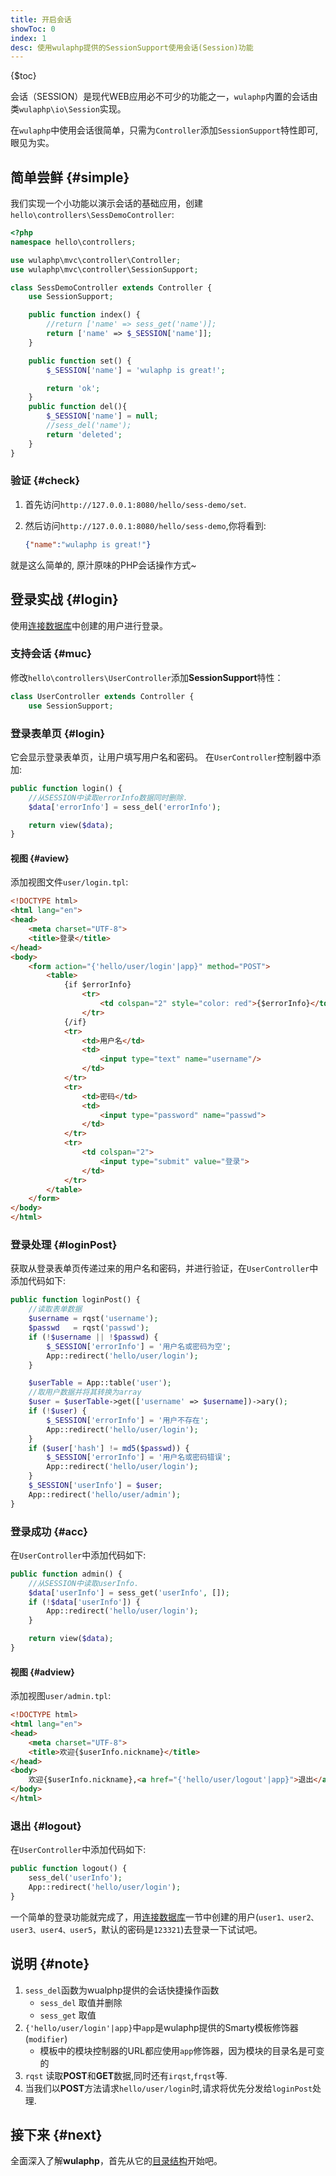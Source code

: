 ```yaml
---
title: 开启会话
showToc: 0
index: 1
desc: 使用wulaphp提供的SessionSupport使用会话(Session)功能
---
```


{$toc}

会话（SESSION）是现代WEB应用必不可少的功能之一，`wulaphp`内置的会话由类`wulaphp\io\Session`实现。

在`wulaphp`中使用会话很简单，只需为`Controller`添加`SessionSupport`特性即可, 眼见为实。

## 简单尝鲜 {#simple}

我们实现一个小功能以演示会话的基础应用，创建`hello\controllers\SessDemoController`:

```php
<?php
namespace hello\controllers;

use wulaphp\mvc\controller\Controller;
use wulaphp\mvc\controller\SessionSupport;

class SessDemoController extends Controller {
    use SessionSupport;

    public function index() {
        //return ['name' => sess_get('name')];
        return ['name' => $_SESSION['name']];
    }

    public function set() {
        $_SESSION['name'] = 'wulaphp is great!';

        return 'ok';
    }
    public function del(){
        $_SESSION['name'] = null;
        //sess_del('name');
        return 'deleted';
    }
}
```

### 验证 {#check}

1. 首先访问`http://127.0.0.1:8080/hello/sess-demo/set`.
2. 然后访问`http://127.0.0.1:8080/hello/sess-demo`,你将看到:

    ```json
    {"name":"wulaphp is great!"}
    ```

就是这么简单的, 原汁原味的PHP会话操作方式~

## 登录实战 {#login}

使用[连接数据库](db.md)中创建的用户进行登录。

### 支持会话 {#muc}

修改`hello\controllers\UserController`添加**SessionSupport**特性：

```php
class UserController extends Controller {
    use SessionSupport;
```

### 登录表单页 {#login}

它会显示登录表单页，让用户填写用户名和密码。
在`UserController`控制器中添加:

```php
public function login() {
    //从SESSION中读取errorInfo数据同时删除.
    $data['errorInfo'] = sess_del('errorInfo');

    return view($data);
}
```

#### 视图 {#aview}

添加视图文件`user/login.tpl`:

```html
<!DOCTYPE html>
<html lang="en">
<head>
    <meta charset="UTF-8">
    <title>登录</title>
</head>
<body>
    <form action="{'hello/user/login'|app}" method="POST">
        <table>
            {if $errorInfo}
                <tr>
                    <td colspan="2" style="color: red">{$errorInfo}</td>
                </tr>
            {/if}
            <tr>
                <td>用户名</td>
                <td>
                    <input type="text" name="username"/>
                </td>
            </tr>
            <tr>
                <td>密码</td>
                <td>
                    <input type="password" name="passwd">
                </td>
            </tr>
            <tr>
                <td colspan="2">
                    <input type="submit" value="登录">
                </td>
            </tr>
        </table>
    </form>
</body>
</html>
```

### 登录处理 {#loginPost}

获取从登录表单页传递过来的用户名和密码，并进行验证，在`UserController`中添加代码如下:

```php
public function loginPost() {
    //读取表单数据
    $username = rqst('username');
    $passwd   = rqst('passwd');
    if (!$username || !$passwd) {
        $_SESSION['errorInfo'] = '用户名或密码为空';
        App::redirect('hello/user/login');
    }

    $userTable = App::table('user');
    //取用户数据并将其转换为array
    $user = $userTable->get(['username' => $username])->ary();
    if (!$user) {
        $_SESSION['errorInfo'] = '用户不存在';
        App::redirect('hello/user/login');
    }
    if ($user['hash'] != md5($passwd)) {
        $_SESSION['errorInfo'] = '用户名或密码错误';
        App::redirect('hello/user/login');
    }
    $_SESSION['userInfo'] = $user;
    App::redirect('hello/user/admin');
}
```

### 登录成功 {#acc}

在`UserController`中添加代码如下:

```php
public function admin() {
    //从SESSION中读取userInfo.
    $data['userInfo'] = sess_get('userInfo', []);
    if (!$data['userInfo']) {
        App::redirect('hello/user/login');
    }

    return view($data);
}
```

#### 视图 {#adview}

添加视图`user/admin.tpl`:

```html
<!DOCTYPE html>
<html lang="en">
<head>
    <meta charset="UTF-8">
    <title>欢迎{$userInfo.nickname}</title>
</head>
<body>
    欢迎{$userInfo.nickname},<a href="{'hello/user/logout'|app}">退出</a>
</body>
</html>
```

### 退出 {#logout}

在`UserController`中添加代码如下:

```php
public function logout() {
    sess_del('userInfo');
    App::redirect('hello/user/login');
}
```

一个简单的登录功能就完成了，用[连接数据库](db.md)一节中创建的用户(`user1、user2、user3、user4、user5`，默认的密码是`123321`)去登录一下试试吧。

## 说明 {#note}

1. `sess_del`函数为wualphp提供的会话快捷操作函数
    * `sess_del` 取值并删除
    * `sess_get` 取值
2. `{'hello/user/login'|app}`中`app`是wulaphp提供的Smarty模板修饰器(`modifier`)
    * 模板中的模块控制器的URL都应使用`app`修饰器，因为模块的目录名是可变的
3. `rqst` 读取**POST**和**GET**数据,同时还有`irqst`,`frqst`等.
4. 当我们以**POST**方法请求`hello/user/login`时,请求将优先分发给`loginPost`处理.

## 接下来 {#next}

全面深入了解**wulaphp**，首先从它的[目录结构](structure.md)开始吧。
